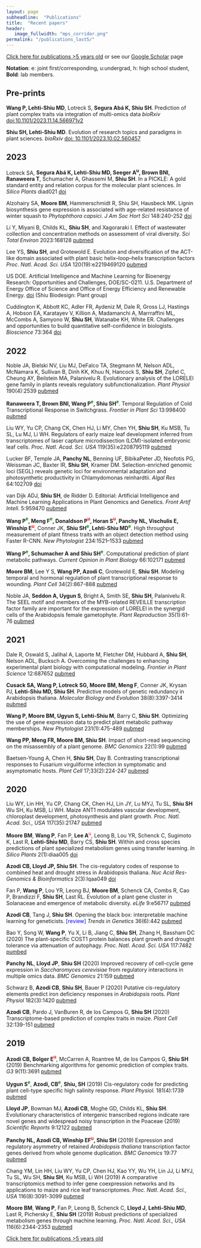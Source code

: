 ```yaml
---
layout: page
subheadline:  "Publications"
title:  "Recent papers"
header:
   image_fullwidth: "mps_corridor.png"
permalink: "/publications_last5/"
---
```


[Click here for publications >5 years old](https://shiulab.github.io/publications_older/) or see our [Google Scholar](https://scholar.google.com/citations?user=q8qVi6sAAAAJ&hl=en) page

__Notation__: e: joint first/corresponding, u:undergrad, h: high school student, __Bold__: lab members.

## Pre-prints

__Wang P, Lehti-Shiu MD__, Lotreck S, __Segura Abá K, Shiu SH__. Prediction of plant complex traits via integration of multi-omics data _bioRxiv_ [doi:10.1101/2023.11.14.566971v2](https://www.biorxiv.org/content/10.1101/2023.11.14.566971v2)

__Shiu SH, Lehti-Shiu MD__. Evolution of research topics and paradigms in plant sciences. _bioRxiv_ [doi: 10.1101/2023.10.02.560457](https://www.biorxiv.org/content/10.1101/2023.10.02.560457v1)

## 2023

Lotreck SA, __Segura Abá K, Lehti-Shiu MD, Seeger A<sup>u</sup>, Brown BNI, Ranaweera T__, Schumacher A, Ghassemi M, __Shiu SH__. In a PICKLE: A gold standard entity and relation corpus for the molecular plant sciences. _In Silico Plants_ diad021 [doi](https://doi.org/10.1093/insilicoplants/diad021)

Alzohairy SA, __Moore BM__, Hammerschmidt R, Shiu SH, Hausbeck MK. Lignin biosynthesis gene expression is associated with age-related resistance of winter squash to _Phytophthora capsici_. _J Am Soc Hort Sci_ 148:240-252 [doi](https://doi.org/10.21273/JASHS05317-23)

Li Y, Miyani B, Childs KL, __Shiu SH__, and Xagoraraki I. Effect of wastewater collection and concentration methods on assessment of viral diversity. _Sci Total Environ_ 2023:168128 [pubmed](https://pubmed.ncbi.nlm.nih.gov/37918732/)

Lee YS, __Shiu SH__, and Grotewold E. Evolution and diversification of the ACT-like domain associated with plant basic helix–loop–helix transcription factors _Proc. Natl. Acad. Sci. USA_ 120(19):e2219469120 [pubmed](https://pubmed.ncbi.nlm.nih.gov/37126718/)

US DOE. Artificial Intelligence and Machine Learning for Bioenergy Research: Opportunities and Challenges, DOE/SC-0211. U.S. Department of Energy Office of Science and Office of Energy Efficiency and Renewable Energy. [doi](https://doi.org/10.2172/1968870) (Shiu Biodesign: Plant group)

Cuddington K, Abbott KC, Adler FR, Aydeniz M, Dale R, Gross LJ, Hastings A, Hobson EA, Karatayev V, Killion A, Madamanchi A, Marrraffini ML, McCombs A, Samyono W, __Shiu SH__, Watanabe KH, White ER. Challenges and opportunities to build quantitative self-confidence in biologists. _Bioscience_ 73:364 [doi](https://doi.org/10.1093/biosci/biad015)

## 2022

Noble JA, Bielski NV, Liu MJ, DeFalco TA, Stegmann M, Nelson ADL, McNamara K, Sullivan B, Dinh KK, Khuu N, Hancock S, __Shiu SH__, Zipfel C, Cheung AY, Beilstein MA, Palanivelu R. Evolutionary analysis of the LORELEI gene family in plants reveals regulatory subfunctionalization. _Plant Physiol_ 190(4):2539 [pubmed](https://pubmed.ncbi.nlm.nih.gov/36156105/)

**Ranaweera T, Brown BNI, Wang P<font color="green"><sup>e</sup></font>, Shiu SH<font color="green"><sup>e</sup></font>**. Temporal Regulation of Cold Transcriptional Response in Switchgrass. _Frontier in Plant Sci_ 13:998400 [pubmed](https://pubmed.ncbi.nlm.nih.gov/36299783/)

Liu WY, Yu CP, Chang CK, Chen HJ, Li MY, Chen YH, __Shiu SH__, Ku MSB, Tu SL, Lu MJ, Li WH. Regulators of early maize leaf development inferred from transcriptomes of laser capture microdissection (LCM)-isolated embryonic leaf cells. *Proc. Natl. Acad. Sci. USA* 119(35):e2208795119 [pubmed](https://pubmed.ncbi.nlm.nih.gov/36001691/)

Lucker BF, Temple JA, **Panchy NL**, Benning UF, BibikaPeter JD, Neofotis PG, Weissman JC, Baxter IR, __Shiu SH__, Kramer DM. Selection-enriched genomic loci (SEGL) reveals genetic loci for environmental adaptation and photosynthetic productivity in Chlamydomonas reinhardtii. *Algal Res* 64:102709 [doi](https://doi.org/10.1016/j.algal.2022.102709)

van Dijk ADJ, **Shiu SH**, de Ridder D. Editorial: Artificial Intelligence and Machine Learning Applications in Plant Genomics and Genetics. *Front Artif Intell.* 5:959470 [pubmed](https://pubmed.ncbi.nlm.nih.gov/35832206/)

**Wang P<font color="green"><sup>e</sup></font>, Meng F<font color="green"><sup>e</sup></font>, Donaldson P<font color="red"><sup>u</sup></font>, Horan S<font color="red"><sup>u</sup></font>, Panchy  NL, Vischulis E, Winship E<font color="red"><sup>u</sup></font>**, Conner JK, **Shiu SH<font color="green"><sup>e</sup></font>, Lehti-Shiu MD<font color="green"><sup>e</sup></font>**. High throughput measurement of plant fitness traits with an object detection method using Faster R-CNN. *New Phytologist* 234:1521–1533 [pubmed](https://pubmed.ncbi.nlm.nih.gov/35218008/)

**Wang P<font color="green"><sup>e</sup></font>, Schumacher A and Shiu SH<font color="green"><sup>e</sup></font>**. Computational prediction of plant metabolic pathways. *Current Opinion in Plant Biology* 66:102171 [pubmed](https://pubmed.ncbi.nlm.nih.gov/35078130/)

__Moore BM__, Lee Y S, __Wang PP, Azodi C__, Grotewold E, __Shiu SH__. Modeling temporal and hormonal regulation of plant transcriptional response to wounding. *Plant Cell* 34(2):867-888 [pubmed](https://pubmed.ncbi.nlm.nih.gov/34865154/)

Noble JA, __Seddon A, Uygun S__, Bright A, Smith SE, __Shiu SH__, Palanivelu R. The SEEL motif and members of the MYB-related REVEILLE transcription factor family are important for the expression of LORELEI in the synergid cells of the Arabidopsis female gametophyte. *Plant Reproduction* 35(1):61-76 [pubmed](https://pubmed.ncbi.nlm.nih.gov/34716496/)

## 2021

Dale R, Oswald S, Jalihal A, Laporte M, Fletcher DM, Hubbard A, __Shiu SH__, Nelson ADL, Bucksch A. Overcoming the challenges to enhancing experimental plant biology with computational modeling. *Frontier in Plant Science* 12:687652 [pubmed](https://pubmed.ncbi.nlm.nih.gov/34354723/)

**Cusack SA, Wang P, Lotreck SG, Moore BM, Meng F**, Conner JK, Krysan PJ, **Lehti-Shiu MD, Shiu SH**. Predictive models of genetic redundancy in Arabidopsis thaliana. *Molecular Biology and Evolution* 38(8):3397-3414 [pubmed](https://pubmed.ncbi.nlm.nih.gov/33871641/)

**Wang P, Moore BM, Ugyun S, Lehti-Shiu M**, Barry C, **Shiu SH**. 	Optimizing the use of gene expression data to predict plant metabolic pathway memberships. *New Phytologist* 231(1):475-489 [pubmed](https://pubmed.ncbi.nlm.nih.gov/33749860/)

**Wang PP, Meng FR, Moore BM, Shiu SH**. Impact of short-read sequencing on the misassembly of a plant genome. *BMC Genomics* 22(1):99 [pubmed](https://pubmed.ncbi.nlm.nih.gov/33530937/)

Baetsen-Young A, Chen H, **Shiu SH**, Day B. Contrasting transcriptional responses to Fusarium virguliforme infection in symptomatic and asymptomatic hosts. *Plant Cell* 17;33(2):224-247 [pubmed](https://pubmed.ncbi.nlm.nih.gov/33681966/)

## 2020

Liu WY, Lin HH, Yu CP, Chang CK, Chen HJ, Lin JY, Lu MYJ, Tu SL, **Shiu SH** Wu SH, Ku MSB, Li WH. Maize ANT1 modulates vascular development, chloroplast development, photosynthesis and plant growth. *Proc. Natl. Acad. Sci., USA* 117(35):21747 [pubmed](https://pubmed.ncbi.nlm.nih.gov/32817425/)

**Moore BM**, **Wang P**, Fan P, **Lee A**<font color="red"><sup>u</sup></font>, Leong B, Lou YR, Schenck C, Sugimoto K, Last R, **Lehti-Shiu MD**, Barry CS, **Shiu SH**. Within and cross species predictions of plant specialized metabolism genes using transfer learning. *In Silico Plants* 2(1):diaa005 [doi](https://doi.org/10.1093/insilicoplants/diaa005)

**Azodi CB, Lloyd JP, Shiu SH**. The cis-regulatory codes of response to combined heat and drought stress in Arabidopsis thaliana. *Nuc Acid Res-Genomics & Bioinformatics* 2(3):lqaa049 [doi](https://doi-org.proxy2.cl.msu.edu/10.1093/nargab/lqaa049)

Fan P, **Wang P**, Lou YR, Leong BJ, **Moore BM**, Schenck CA, Combs R, Cao P, Brandizzi F, **Shiu SH**, Last RL. Evolution of a plant gene cluster in Solanaceae and emergence of metabolic diversity. *eLife* 9:e56717 [pubmed](https://pubmed.ncbi.nlm.nih.gov/32613943/)

**Azodi CB**, Tang J, **Shiu SH**. Opening the black box: interpretable machine learning for geneticists. <font color="blue">[review]</font> *Trends in Genetics* 36(6):442 [pubmed](https://pubmed.ncbi.nlm.nih.gov/32396837/)

Bao Y, Song W, **Wang P**, Yu X, Li B, Jiang C, **Shiu SH**, Zhang H, Bassham DC (2020) The plant-specific COST1 protein balances plant growth and drought tolerance via attenuation of autophagy. *Proc. Natl. Acad. Sci. USA* 117:7482 [pumbed](https://pubmed.ncbi.nlm.nih.gov/32170020)

**Panchy NL**, **Lloyd JP**, **Shiu SH** (2020) Improved recovery of cell-cycle gene expression in *Saccharomyces cerevisiae* from regulatory interactions in multiple omics data. *BMC Genomics* 21:159 [pubmed](https://pubmed.ncbi.nlm.nih.gov/32054475)

Schwarz B, **Azodi CB**, **Shiu SH**, Bauer P  (2020) Putative cis-regulatory elements predict iron deficiency responses in *Arabidopsis* roots. *Plant Physiol* 182(3):1420 [pubmed](https://pubmed.ncbi.nlm.nih.gov/31937681)

**Azodi CB**, Pardo J, VanBuren R, de los Campos G, **Shiu SH** (2020) Transcriptome-based prediction of complex traits in maize. *Plant Cell* 32:139-151 [pubmed](https://www.ncbi.nlm.nih.gov/pubmed/31641024)

## 2019

**Azodi CB, Bolger E<font color="red"><sup>u</sup></font>**, McCarren A, Roantree M, de los Campos G, **Shiu SH** (2019) Benchmarking algorithms for genomic prediction of complex traits. *G3* 9(11):3691 [pubmed](https://www.ncbi.nlm.nih.gov/pubmed/31533955)

**Uygun S<font color="green"><sup>e</sup></font>**, **Azodi, CB<font color="green"><sup>e</sup></font>**, **Shiu, SH** (2019) Cis-regulatory code for predicting plant cell-type specific high salinity response. *Plant Physiol.* 181(4):1739 [pubmed](https://www.ncbi.nlm.nih.gov/pubmed/31551359)

**Lloyd JP**, Bowman MJ, **Azodi CB**, Moghe GD, Childs KL, **Shiu SH**. Evolutionary characteristics of intergenic transcribed regions indicate rare novel genes and widespread noisy transcription in the Poaceae (2019) *Scientific Reports* 9:12122 [pubmed](https://www.ncbi.nlm.nih.gov/pubmed/31431676)

**Panchy NL, Azodi CB, Winship EF<font color="red"><sup>u</sup></font>, Shiu SH** (2019) Expression and regulatory asymmetry of retained *Arabidopsis thaliana* transcription factor genes derived from whole genome duplication. *BMC Genomics* 19:77 [pubmed](https://www.ncbi.nlm.nih.gov/pubmed/30866803)

Chang YM, Lin HH, Liu WY, Yu CP, Chen HJ, Kao YY, Wu YH, Lin JJ, Li MYJ, Tu SL, Wu SH, **Shiu SH**, Ku MSB, Li WH (2019) A comparative transcriptomics method to infer gene coexpression networks and its applications to maize and rice leaf transcriptomes. *Proc. Natl. Acad. Sci., USA* 116(8):3091-3099 [pubmed](https://www.ncbi.nlm.nih.gov/pubmed/30718437)

**Moore BM**, **Wang P**, Fan P, Leong B, Schenck C, **Lloyd J**, **Lehti-Shiu MD**, Last R, Pichersky E, **Shiu SH** (2019) Robust predictions of specialized metabolism genes through machine learning. *Proc. Natl. Acad. Sci., USA* 116(6):2344-2353 [pubmed](https://www.ncbi.nlm.nih.gov/pubmed/30674669)


[Click here for publications >5 years old](https://shiulab.github.io/publications_older/)
